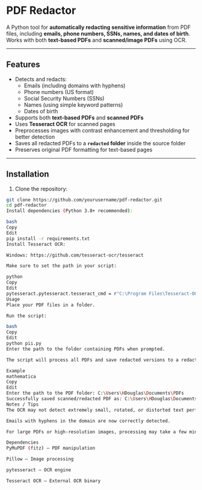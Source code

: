 # PDF Redactor

A Python tool for **automatically redacting sensitive information** from PDF files, including **emails, phone numbers, SSNs, names, and dates of birth**. Works with both **text-based PDFs** and **scanned/image PDFs** using OCR.

---

## Features

- Detects and redacts:
  - Emails (including domains with hyphens)
  - Phone numbers (US format)
  - Social Security Numbers (SSNs)
  - Names (using simple keyword patterns)
  - Dates of birth
- Supports both **text-based PDFs** and **scanned PDFs**
- Uses **Tesseract OCR** for scanned pages
- Preprocesses images with contrast enhancement and thresholding for better detection
- Saves all redacted PDFs to a **`redacted` folder** inside the source folder
- Preserves original PDF formatting for text-based pages

---

## Installation

1. Clone the repository:

```bash
git clone https://github.com/yourusername/pdf-redactor.git
cd pdf-redactor
Install dependencies (Python 3.8+ recommended):

bash
Copy
Edit
pip install -r requirements.txt
Install Tesseract OCR:

Windows: https://github.com/tesseract-ocr/tesseract

Make sure to set the path in your script:

python
Copy
Edit
pytesseract.pytesseract.tesseract_cmd = r"C:\Program Files\Tesseract-OCR\tesseract.exe"
Usage
Place your PDF files in a folder.

Run the script:

bash
Copy
Edit
python pii.py
Enter the path to the folder containing PDFs when prompted.

The script will process all PDFs and save redacted versions to a redacted subfolder.

Example
mathematica
Copy
Edit
Enter the path to the PDF folder: C:\Users\HDouglas\Documents\PDFs
Successfully saved scanned/redacted PDF as: C:\Users\HDouglas\Documents\PDFs\redacted\example_redacted.pdf
Notes / Tips
The OCR may not detect extremely small, rotated, or distorted text perfectly. Adjust --psm or preprocessing if needed.

Emails with hyphens in the domain are now correctly detected.

For large PDFs or high-resolution images, processing may take a few minutes.

Dependencies
PyMuPDF (fitz) — PDF manipulation

Pillow — Image processing

pytesseract — OCR engine

Tesseract OCR — External OCR binary
